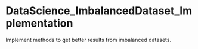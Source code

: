 # DataScience_ImbalancedDataset_Implementation
Implement methods to get better results from imbalanced datasets.

